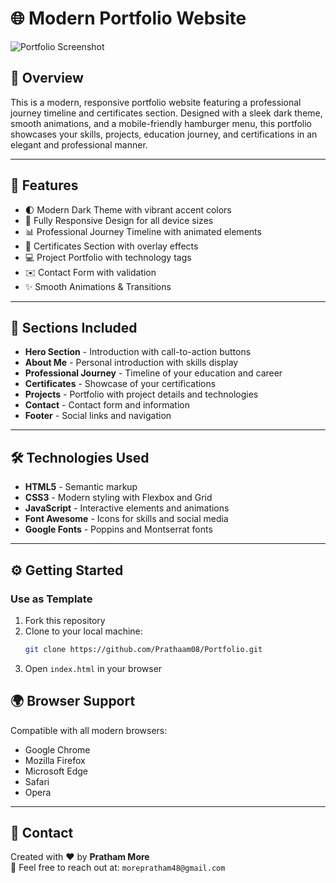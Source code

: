 # 🌐 Modern Portfolio Website

![Portfolio Screenshot](https://via.placeholder.com/800x400?text=Portfolio+Screenshot)

## 📝 Overview

This is a modern, responsive portfolio website featuring a professional journey timeline and certificates section. Designed with a sleek dark theme, smooth animations, and a mobile-friendly hamburger menu, this portfolio showcases your skills, projects, education journey, and certifications in an elegant and professional manner.

---

## 🚀 Features

- 🌓 Modern Dark Theme with vibrant accent colors  
- 📱 Fully Responsive Design for all device sizes  
- 📊 Professional Journey Timeline with animated elements  
- 📜 Certificates Section with overlay effects  
- 💻 Project Portfolio with technology tags  
- ✉️ Contact Form with validation  
- ✨ Smooth Animations & Transitions  
---

## 📂 Sections Included

- **Hero Section** - Introduction with call-to-action buttons  
- **About Me** - Personal introduction with skills display  
- **Professional Journey** - Timeline of your education and career  
- **Certificates** - Showcase of your certifications  
- **Projects** - Portfolio with project details and technologies  
- **Contact** - Contact form and information  
- **Footer** - Social links and navigation  

---

## 🛠 Technologies Used

- **HTML5** - Semantic markup  
- **CSS3** - Modern styling with Flexbox and Grid  
- **JavaScript** - Interactive elements and animations  
- **Font Awesome** - Icons for skills and social media  
- **Google Fonts** - Poppins and Montserrat fonts  

---

## ⚙️ Getting Started

###  Use as Template
1. Fork this repository  
2. Clone to your local machine:  
   ```bash
   git clone https://github.com/Prathaam08/Portfolio.git
   ```
3. Open `index.html` in your browser  

## 🌍 Browser Support

Compatible with all modern browsers:

- Google Chrome  
- Mozilla Firefox  
- Microsoft Edge  
- Safari  
- Opera  

---

## 💬 Contact

Created with ❤️ by **Pratham More**  
📧 Feel free to reach out at: `morepratham48@gmail.com`

